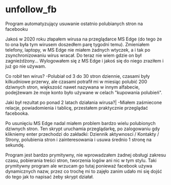 # unfollow_fb
Program automatyzujący usuwanie ostatnio polubianych stron na facebooku

Jakoś w 2020 roku złapałem wirusa na przeglądarce MS Edge (do tego że to ona była tym wirusem doszedłem parę tygodni temu).
Zmieniałem telefony, laptopy, w MS Edge nie miałem żadnych wtyczek, a i tak po zsynchronizowaniu wirus wracał.
Do teraz nie wiem gdzie on był zagnieżdżony... 
Wylogowałem się z MS Edge i jakoś się do niego zraziłem i już go nie używam.

Co robił ten wirus?
-Polubiał od 3 do 30 stron dziennie, czasami były kilkudniowe przerwy, ale czasami potrafił mi w miesiąc polubić 200 dziwnych stron,
większość nawet nazywana w innym alfabecie, podejżewam że moje konto było używane w celach "kupowania polubień".

Jaki był rezultat po ponad 2 latach działania wirusa?|
-Miałem zaśmiecone relacje, powiadomienia i tablicę, przestałem praktycznie przeglądać facebooka.

Po usunięciu MS Edge nadal miałem problem bardzo wielu polubionych dziwnych stron.
Ten skrypt uruchamia przeglądarkę, po zalogowaniu gdy klikniemy enter przechodzi do zakładki:
Dziennik aktywnosci / Kontakty / Strony, polubienia stron i zainteresowania
i usuwa średnio 1 stronę na sekundę.

Program jest bardzo prymitywny, nie wprowadzałem żadnej obsługi zakresu czasu, pobierania treści stron, tworzenia logów ani nic w tym stylu.
Taki prymitywny program ale wrzucam go tutaj ponieważ facebook używa dynamicznych nazw, przez co trochę mi to zajęło zanim udało mi się dojść do tego jak to napisać żeby skrypt działał.

